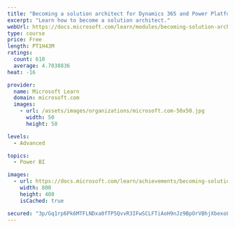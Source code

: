 ```yaml
---
title: "Becoming a solution architect for Dynamics 365 and Power Platform"
excerpt: "Learn how to become a solution architect."
webUrl: https://docs.microsoft.com/learn/modules/becoming-solution-architect/
type: course
price: Free
length: PT1H43M
ratings:
  count: 618
  average: 4.7038836
heat: -16

provider:
  name: Microsoft Learn
  domain: microsoft.com
  images:
    - url: /assets/images/organizations/microsoft.com-50x50.jpg
      width: 50
      height: 50

levels:
  - Advanced

topics:
  - Power BI

images:
  - url: https://docs.microsoft.com/learn/achievements/becoming-solution-architect-social.png
    width: 800
    height: 400
    isCached: true

secured: "3p/Gq1rp6Pk6MTFLNDxa0fTP5QvvR3IFwSCLFTiAoH9nJz9BpOrVBhjXbexoL65NeZl4Ou8tBz08XzSF+VP5qN2p9dMO2GOWt5gGqDUWnQu6kIAx6lkFVOG1JyFAF8npq0Vth/SkDLJY1bjuB9sDAqzsgxnIKbbMGaE7kAqZq+P829jJ/6RNd2yZyrBEhesaz5jF3H8Mzwf0yZWsKocaD7FHveWfW5fPADETn6B9arKvr1qHq6XMIKB0sDJbquj9f59Ao+L/TszjmHkiaBGbQK8MG6t9Gc4FH5JmrziFnYbJc30TSreYCLNKPQoijiY5P0//ZlvU2ntpolKGz7UDT0tRazi+p+RIWAKXMH+qYEzW9OBPL8m4eDfOsYKTjSTzFpIRaUCplG3rqL4p+21v0bbCysATVPl59eoO0q7RH4k=;FpHDkzZpJ7iJZJGFOQBubA=="
---
```


